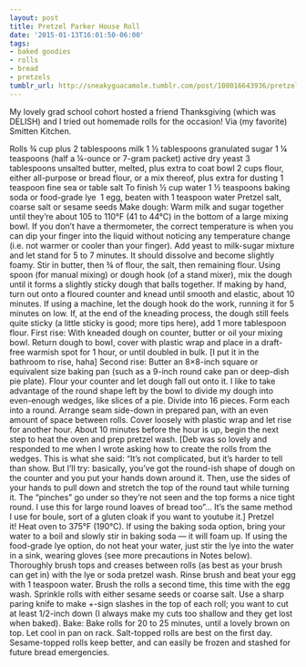 ```yaml
---
layout: post
title: Pretzel Parker House Roll
date: '2015-01-13T16:01:50-06:00'
tags:
- baked goodies
- rolls
- bread
- pretzels
tumblr_url: http://sneakyguacamole.tumblr.com/post/108016643936/pretzel-parker-house-roll
---
```

My lovely grad school cohort hosted a friend Thanksgiving (which was DELISH) and I tried out homemade rolls for the occasion! Via (my favorite) Smitten Kitchen. 

Rolls
¾ cup plus 2 tablespoons milk
1 ½ tablespoons granulated sugar
1 ¼ teaspoons (half a ¼-ounce or 7-gram packet) active dry yeast
3 tablespoons unsalted butter, melted, plus extra to coat bowl
2 cups flour, either all-purpose or bread flour, or a mix thereof, plus extra for dusting
1 teaspoon fine sea or table salt
To finish
½ cup water
1 ½ teaspoons baking soda or food-grade lye 
1 egg, beaten with 1 teaspoon water
Pretzel salt, coarse salt or sesame seeds
Make dough: Warm milk and sugar together until they’re about 105 to 110°F (41 to 44°C) in the bottom of a large mixing bowl. If you don’t have a thermometer, the correct temperature is when you can dip your finger into the liquid without noticing any temperature change (i.e. not warmer or cooler than your finger). Add yeast to milk-sugar mixture and let stand for 5 to 7 minutes. It should dissolve and become slightly foamy.
Stir in butter, then ¾ of flour, the salt, then remaining flour. Using spoon (for manual mixing) or dough hook (of a stand mixer), mix the dough until it forms a slightly sticky dough that balls together. If making by hand, turn out onto a floured counter and knead until smooth and elastic, about 10 minutes. If using a machine, let the dough hook do the work, running it for 5 minutes on low. If, at the end of the kneading process, the dough still feels quite sticky (a little sticky is good; more tips here), add 1 more tablespoon flour.
First rise: With kneaded dough on counter, butter or oil your mixing bowl. Return dough to bowl, cover with plastic wrap and place in a draft-free warmish spot for 1 hour, or until doubled in bulk. [I put it in the bathroom to rise, haha]
Second rise: Butter an 8×8-inch square or equivalent size baking pan (such as a 9-inch round cake pan or deep-dish pie plate). Flour your counter and let dough fall out onto it. I like to take advantage of the round shape left by the bowl to divide my dough into even-enough wedges, like slices of a pie. Divide into 16 pieces. Form each into a round. Arrange seam side-down in prepared pan, with an even amount of space between rolls. Cover loosely with plastic wrap and let rise for another hour. About 10 minutes before the hour is up, begin the next step to heat the oven and prep pretzel wash. [Deb was so lovely and responded to me when I wrote asking how to create the rolls from the wedges. This is what she said: “It’s not complicated, but it’s harder to tell than show. But I’ll try: basically, you’ve got the round-ish shape of dough on the counter and you put your hands down around it. Then, use the sides of your hands to pull down and stretch the top of the round taut while turning it. The “pinches” go under so they’re not seen and the top forms a nice tight round. I use this for large round loaves of bread too”… It’s the same method I use for boule, sort of a gluten cloak if you want to youtube it.]
Pretzel it! Heat oven to 375°F (190°C). If using the baking soda option, bring your water to a boil and slowly stir in baking soda — it will foam up. If using the food-grade lye option, do not heat your water, just stir the lye into the water in a sink, wearing gloves (see more precautions in Notes below).
Thoroughly brush tops and creases between rolls (as best as your brush can get in) with the lye or soda pretzel wash. Rinse brush and beat your egg with 1 teaspoon water. Brush the rolls a second time, this time with the egg wash. Sprinkle rolls with either sesame seeds or coarse salt. Use a sharp paring knife to make +-sign slashes in the top of each roll; you want to cut at least 1/2-inch down (I always make my cuts too shallow and they get lost when baked).
Bake: Bake rolls for 20 to 25 minutes, until a lovely brown on top. Let cool in pan on rack. Salt-topped rolls are best on the first day. Sesame-topped rolls keep better, and can easily be frozen and stashed for future bread emergencies.
